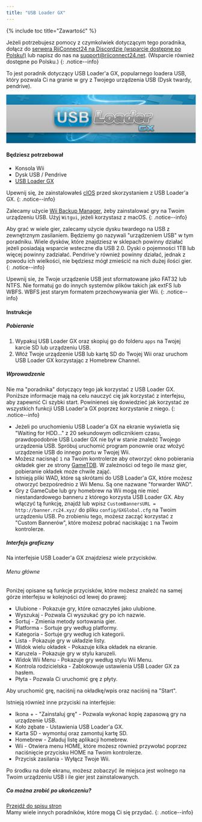 ```yaml
---
title: "USB Loader GX"
---
```


{% include toc title="Zawartość" %}

Jeżeli potrzebujesz pomocy z czymkolwiek dotyczącym tego poradnika, dołącz do [serwera RiiConnect24 na Discordzie (wsparcie dostępne po Polsku!)](https://discord.gg/b4Y7jfD) lub napisz do nas na [support@riiconnect24.net](mailto:support@riiconnect24.net). (Wsparcie również dostępne po Polsku.)
{: .notice--info}

To jest poradnik dotyczący USB Loader'a GX, popularnego loadera USB, który pozwala Ci na granie w gry z Twojego urządzenia USB (Dysk twardy, pendrive).

![USB Loader GX](/images/usbloadergx.png)

#### Będziesz potrzebował

* Konsola Wii
* Dysk USB / Pendrive
* [USB Loader GX](https://sourceforge.net/projects/usbloadergx/files/latest/download)

Upewnij się, że zainstalowałeś [cIOS](/cios) przed skorzystaniem z USB Loader'a GX.
{: .notice--info}

Zalecamy użycie [Wii Backup Manager](/wiibackupmanager), żeby zainstalować gry na Twoim urządzeniu USB. Użyj `Witgui`, jeżeli korzystasz z macOS.
{: .notice--info}

Aby grać w wiele gier, zalecamy użycie dysku twardego na USB z zewnętrznym zasilaniem. Będziemy go nazywali "urządzeniem USB" w tym poradniku. Wiele dysków, które znajdziesz w sklepach powinny działać jeżeli posiadają wsparcie wsteczne dla USB 2.0. Dyski o pojemności 1TB lub więcej powinny zadziałać. Pendrive'y również powinny działać, jednak z powodu ich wielkości, nie będziesz mógł zmieścić na nich dużej ilości gier.
{: .notice--info}

Upewnij sie, że Twoje urządzenie USB jest sformatowane jako FAT32 lub NTFS. Nie formatuj go do innych systemów plików takich jak extFS lub WBFS. WBFS jest starym formatem przechowywania gier Wii.
{: .notice--info}

#### Instrukcje

##### Pobieranie

1. Wypakuj USB Loader GX oraz skopiuj go do folderu `apps` na Twojej karcie SD lub urządzeniu USB.
2. Włóż Twoje urządzenie USB lub kartę SD do Twojej Wii oraz uruchom USB Loader GX korzystając z Homebrew Channel.

##### Wprowadzenie

Nie ma "poradnika" dotyczący tego jak korzystać z USB Loader GX. Poniższe informacje mają na celu nauczyć cię jak korzystać z interfejsu, aby zapewnić Ci szybki start. Powinieneś się dowiedzieć jak korzystać ze wszystkich funkcji USB Loader'a GX poprzez korzystanie z niego.
{: .notice--info}

* Jeżeli po uruchomieniu USB Loader'a GX na ekranie wyświetla się "Waiting for HDD..." z 20 sekundowym odlicznikiem czasu, prawdopodobnie USB Loader GX nie był w stanie znaleźć Twojego urządzenia USB. Spróbuj uruchomić program ponownie oraz włożyć urządzenie USB do innego portu w Twojej Wii.
* Możesz nacisnąć `1` na Twoim kontrolerze aby otworzyć okno pobierania okładek gier ze strony [GameTDB](https://gametdb.com/). W zależności od tego ile masz gier, pobieranie okładek może chwile zająć.
* Istnieją pliki WAD, które są skrótami do USB Loader'a GX, które możesz otworzyć bezpośrednio z Wii Menu. Są one nazwane "forwarder WAD".
* Gry z GameCube lub gry homebrew na Wii mogą nie mieć niestandardowego banneru z którego korzysta USB Loader GX. Aby włączyć tą funkcję, znajdź lub wpisz `CustomBannersURL = http://banner.rc24.xyz/` do pliku `config/GXGlobal.cfg` na Twoim urządzeniu USB. Po zrobieniu tego, możesz zacząć korzystać z "Custom Bannerów", które możesz pobrać naciskając `1` na Twoim kontrolerze.

##### Interfejs graficzny

Na interfejsie USB Loader'a GX znajdziesz wiele przycisków.

###### Menu główne

Poniżej opisane są funkcje przycisków, które możesz znaleźć na samej górze interfejsu w kolejności od lewej do prawej:

* Ulubione - Pokazuje gry, które oznaczyłeś jako ulubione.
* Wyszukaj - Pozwala Ci wyszukać gry po ich nazwie.
* Sortuj - Zmienia metody sortowania gier.
* Platforma - Sortuje gry według platformy.
* Kategoria - Sortuje gry według ich kategorii.
* Lista - Pokazuje gry w układzie listy.
* Widok wielu okładek - Pokazuje kilka okładek na ekranie.
* Karuzela - Pokazuje gry w stylu karuzeli.
* Widok Wii Menu - Pokazuje gry według stylu Wii Menu.
* Kontrola rodzicielska - Zablokowuje ustawienia USB Loader GX za hasłem.
* Płyta - Pozwala Ci uruchomić grę z płyty.

Aby uruchomić grę, naciśnij na okładkę/wpis oraz naciśnij na "Start".

Istnieją również inne przyciski na interfejsie:

* Ikona + - "Zainstaluj grę" - Pozwala wykonać kopię zapasową gry na urządzenie USB.
* Koło zębate - Ustawienia USB Loader'a GX.
* Karta SD - wymontuj oraz zamontuj kartę SD.
* Homebrew - Załaduj listę aplikacji homebrew.
* Wii - Otwiera menu HOME, które możesz również przywołać poprzez naciśnięcie przycisku HOME na Twoim kontrolerze.
* Przycisk zasilania - Wyłącz Twoje Wii.

Po środku na dole ekranu, możesz zobaczyć ile miejsca jest wolnego na Twoim urządzeniu USB i ile gier jest zainstalowanych.

##### Co można zrobić po ukończeniu?

[Przejdź do spisu stron](site-navigation)<br> Mamy wiele innych poradników, które mogą Ci się przydać.
{: .notice--info}
